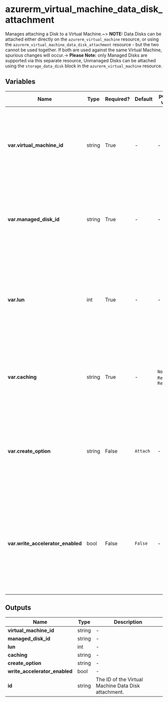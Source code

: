 # azurerm_virtual_machine_data_disk_attachment

Manages attaching a Disk to a Virtual Machine.~> **NOTE:** Data Disks can be attached either directly on the `azurerm_virtual_machine` resource, or using the `azurerm_virtual_machine_data_disk_attachment` resource - but the two cannot be used together. If both are used against the same Virtual Machine, spurious changes will occur.-> **Please Note:** only Managed Disks are supported via this separate resource, Unmanaged Disks can be attached using the `storage_data_disk` block in the `azurerm_virtual_machine` resource.

## Variables

| Name | Type | Required? | Default  | possible values | Description |
| ---- | ---- | --------- | -------- | ----------- | ----------- |
| **var.virtual_machine_id** | string | True | -  |  -  | The ID of the Virtual Machine to which the Data Disk should be attached. Changing this forces a new resource to be created. | 
| **var.managed_disk_id** | string | True | -  |  -  | The ID of an existing Managed Disk which should be attached. Changing this forces a new resource to be created. | 
| **var.lun** | int | True | -  |  -  | The Logical Unit Number of the Data Disk, which needs to be unique within the Virtual Machine. Changing this forces a new resource to be created. | 
| **var.caching** | string | True | -  |  `None`, `ReadOnly`, `ReadWrite`  | Specifies the caching requirements for this Data Disk. Possible values include `None`, `ReadOnly` and `ReadWrite`. | 
| **var.create_option** | string | False | `Attach`  |  -  | The Create Option of the Data Disk, such as `Empty` or `Attach`. Defaults to `Attach`. Changing this forces a new resource to be created. | 
| **var.write_accelerator_enabled** | bool | False | `False`  |  -  | Specifies if Write Accelerator is enabled on the disk. This can only be enabled on `Premium_LRS` managed disks with no caching and [M-Series VMs](https://docs.microsoft.com/azure/virtual-machines/workloads/sap/how-to-enable-write-accelerator). Defaults to `false`. | 



## Outputs

| Name | Type | Description |
| ---- | ---- | --------- | 
| **virtual_machine_id** | string  | - | 
| **managed_disk_id** | string  | - | 
| **lun** | int  | - | 
| **caching** | string  | - | 
| **create_option** | string  | - | 
| **write_accelerator_enabled** | bool  | - | 
| **id** | string  | The ID of the Virtual Machine Data Disk attachment. | 